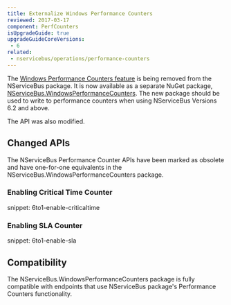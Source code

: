```yaml
---
title: Externalize Windows Performance Counters
reviewed: 2017-03-17
component: PerfCounters
isUpgradeGuide: true
upgradeGuideCoreVersions:
 - 6
related: 
 - nservicebus/operations/performance-counters
---
```


The [Windows Performance Counters feature](/nservicebus/operations/performance-counters.md) is being removed from the NServiceBus package. It is now available as a separate NuGet package, [NServiceBus.WindowsPerformanceCounters](https://www.nuget.org/packages/NServiceBus.WindowsPerformanceCounters/). The new package should be used to write to performance counters when using NServiceBus Versions 6.2 and above.

The API was also modified.


## Changed APIs

The NServiceBus Performance Counter APIs have been marked as obsolete and have one-for-one equivalents in the NServiceBus.WindowsPerformanceCounters package.


### Enabling Critical Time Counter

snippet: 6to1-enable-criticaltime


### Enabling SLA Counter

snippet: 6to1-enable-sla


## Compatibility

The NServiceBus.WindowsPerformanceCounters package is fully compatible with endpoints that use NServiceBus package's Performance Counters functionality.
